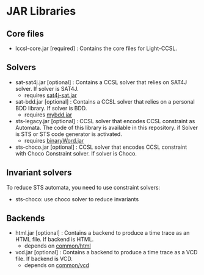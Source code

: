 # JAR Libraries
## Core files
- lccsl-core.jar [required] : Contains the core files for Light-CCSL.

## Solvers
- sat-sat4j.jar [optional] : Contains a CCSL solver that relies on SAT4J solver. If solver is SAT4J.
  - requires [sat4j-sat.jar](https://www.sat4j.org/)
- sat-bdd.jar [optional] : Contains a CCSL solver that relies on a personal BDD library. If solver is BDD.
  - requires [mybdd.jar](../common/) 
- sts-legacy.jar [optional] : CCSL solver that encodes CCSL constraint as Automata. The code of this library is available in this repository. if Solver is STS or STS code generator is activated.
  - requires [binaryWord.jar](../common/)
- sts-choco.jar [optional] : CCSL solver that encodes CCSL constraint with Choco Constraint solver. If solver is Choco.

## Invariant solvers
To reduce STS automata, you need to use constraint solvers:
- sts-choco: use choco solver to reduce invariants

## Backends
- html.jar [optional] : Contains a backend to produce a time trace as an HTML file. If backend is HTML.
  - depends on [common/html](../common)
- vcd.jar [optional] : Contains a backend to produce a time trace as a VCD file. If backend is VCD.
  - depends on [common/vcd](../common)

